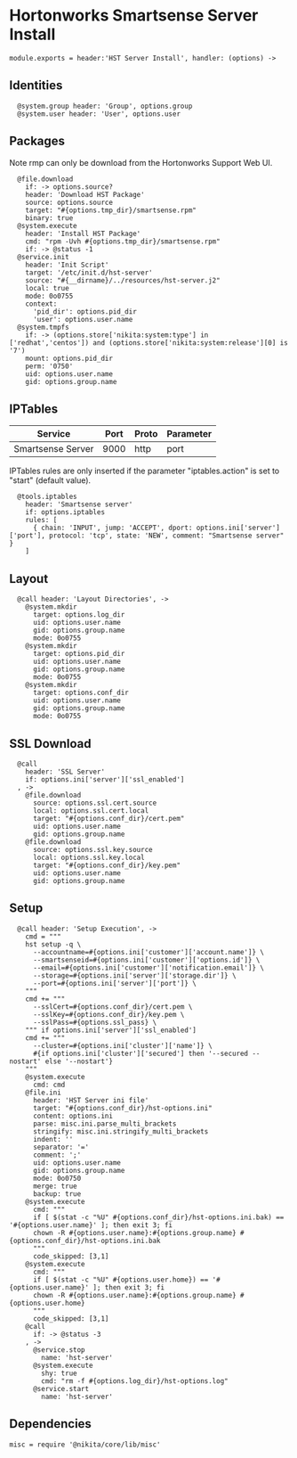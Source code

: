 
# Hortonworks Smartsense Server Install

    module.exports = header:'HST Server Install', handler: (options) ->

## Identities

      @system.group header: 'Group', options.group
      @system.user header: 'User', options.user

## Packages
Note rmp can only be download from the Hortonworks Support Web UI.

      @file.download
        if: -> options.source?
        header: 'Download HST Package'
        source: options.source
        target: "#{options.tmp_dir}/smartsense.rpm"
        binary: true
      @system.execute
        header: 'Install HST Package'
        cmd: "rpm -Uvh #{options.tmp_dir}/smartsense.rpm"
        if: -> @status -1
      @service.init
        header: 'Init Script'
        target: '/etc/init.d/hst-server'
        source: "#{__dirname}/../resources/hst-server.j2"
        local: true
        mode: 0o0755
        context:
          'pid_dir': options.pid_dir
          'user': options.user.name
      @system.tmpfs
        if: -> (options.store['nikita:system:type'] in ['redhat','centos']) and (options.store['nikita:system:release'][0] is '7')
        mount: options.pid_dir
        perm: '0750'
        uid: options.user.name
        gid: options.group.name

## IPTables

| Service              | Port  | Proto       | Parameter          |
|----------------------|-------|-------------|--------------------|
| Smartsense Server    | 9000  | http        | port               |

IPTables rules are only inserted if the parameter "iptables.action" is set to
"start" (default value).

      @tools.iptables
        header: 'Smartsense server'
        if: options.iptables
        rules: [
          { chain: 'INPUT', jump: 'ACCEPT', dport: options.ini['server']['port'], protocol: 'tcp', state: 'NEW', comment: "Smartsense server" }
        ]

## Layout

      @call header: 'Layout Directories', ->
        @system.mkdir
          target: options.log_dir
          uid: options.user.name
          gid: options.group.name
          mode: 0o0755
        @system.mkdir
          target: options.pid_dir
          uid: options.user.name
          gid: options.group.name
          mode: 0o0755
        @system.mkdir
          target: options.conf_dir
          uid: options.user.name
          gid: options.group.name
          mode: 0o0755

## SSL Download

      @call
        header: 'SSL Server'
        if: options.ini['server']['ssl_enabled']
      , ->
        @file.download
          source: options.ssl.cert.source
          local: options.ssl.cert.local
          target: "#{options.conf_dir}/cert.pem"
          uid: options.user.name
          gid: options.group.name
        @file.download
          source: options.ssl.key.source
          local: options.ssl.key.local
          target: "#{options.conf_dir}/key.pem"
          uid: options.user.name
          gid: options.group.name

## Setup

      @call header: 'Setup Execution', ->
        cmd = """
        hst setup -q \
          --accountname=#{options.ini['customer']['account.name']} \
          --smartsenseid=#{options.ini['customer']['options.id']} \
          --email=#{options.ini['customer']['notification.email']} \
          --storage=#{options.ini['server']['storage.dir']} \
          --port=#{options.ini['server']['port']} \
        """
        cmd += """
          --sslCert=#{options.conf_dir}/cert.pem \
          --sslKey=#{options.conf_dir}/key.pem \
          --sslPass=#{options.ssl_pass} \
        """ if options.ini['server']['ssl_enabled']
        cmd += """
          --cluster=#{options.ini['cluster']['name']} \
          #{if options.ini['cluster']['secured'] then '--secured --nostart' else '--nostart'}
        """
        @system.execute
          cmd: cmd
        @file.ini
          header: 'HST Server ini file'
          target: "#{options.conf_dir}/hst-options.ini"
          content: options.ini
          parse: misc.ini.parse_multi_brackets
          stringify: misc.ini.stringify_multi_brackets
          indent: ''
          separator: '='
          comment: ';'
          uid: options.user.name
          gid: options.group.name
          mode: 0o0750
          merge: true
          backup: true
        @system.execute
          cmd: """
          if [ $(stat -c "%U" #{options.conf_dir}/hst-options.ini.bak) == '#{options.user.name}' ]; then exit 3; fi
          chown -R #{options.user.name}:#{options.group.name} #{options.conf_dir}/hst-options.ini.bak
          """
          code_skipped: [3,1]
        @system.execute
          cmd: """
          if [ $(stat -c "%U" #{options.user.home}) == '#{options.user.name}' ]; then exit 3; fi
          chown -R #{options.user.name}:#{options.group.name} #{options.user.home}
          """
          code_skipped: [3,1]
        @call
          if: -> @status -3
        , ->
          @service.stop
            name: 'hst-server'
          @system.execute
            shy: true
            cmd: "rm -f #{options.log_dir}/hst-options.log"
          @service.start
            name: 'hst-server'


## Dependencies

    misc = require '@nikita/core/lib/misc'
